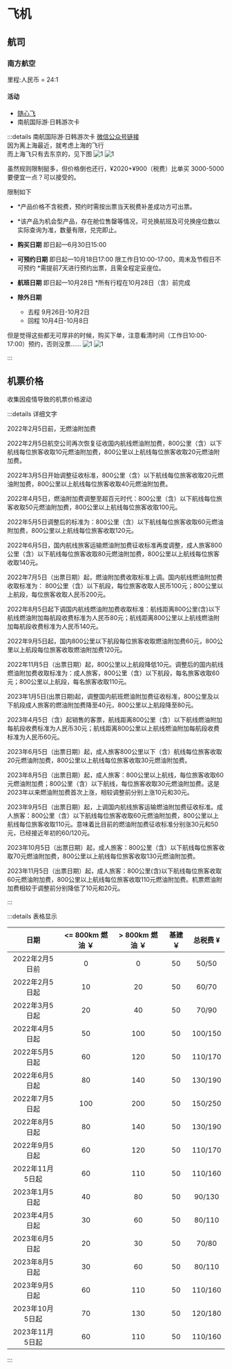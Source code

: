 
# 飞机

## 航司

### 南方航空

里程:人民币 = 24:1

#### 活动

- [随心飞](./suixinfei)
- 南航国际游·日韩游次卡

:::details 南航国际游·日韩游次卡
[微信公众号链接](https://mp.weixin.qq.com/s/aNB62aLUF0DDrjH7fopBYg)  
因为离上海最近，就考虑上海的飞行  
而上海飞只有去东京的，见下图
![1](/img/trip/cn-jp.png)
![1](/img/trip/cn-kr.png)

虽然规则限制挺多，但价格倒也还行，¥2020+¥900（税费）比单买 3000-5000 要便宜一点？可以接受的。

限制如下

- *产品价格不含税费，预约时需按出票当天税费补差成功方可出票。
- *该产品为机会型产品，存在舱位售罄等情况，可兑换航班及可兑换座位数以实际查询为准，数量有限，兑完即止。

- **购买日期** 即日起—6月30日15:00
- **可预约日期** 即日起—10月18日17:00 限工作日10:00-17:00，周末及节假日不可预约
    *需提前7天进行预约出票，且需全程定妥座位。
- **航班日期** 即日起—10月28日
    *所有行程在10月28日（含）前完成
- **除外日期**
  - 去程 9月26日-10月2日
  - 回程 10月4日-10月8日

但是觉得这些都无可厚非的时候，购买下单，注意看清时间（工作日10:00-17:00）预约，否则没票……
![1](/img/trip/bill.png)
![1](/img/trip/no-tickets.png)

:::

## 机票价格

收集因疫情导致的机票价格波动

<Airfare />

:::details 详细文字

2022年2月5日前，无燃油附加费

2022年2月5日航空公司再次恢复征收国内航线燃油附加费，800公里（含）以下航线每位旅客收取10元燃油附加费，800公里以上航线每位旅客收取20元燃油附加费。

2022年3月5日开始调整征收标准，800公里（含）以下航线每位旅客收取20元燃油附加费，800公里以上航线每位旅客收取40元燃油附加费。

2022年4月5日，燃油附加费调整至超百元时代：800公里（含）以下航线每位旅客收取50元燃油附加费，800公里以上航线每位旅客收取100元。

2022年5月5日调整后的标准为：800公里（含）以下航线每位旅客收取60元燃油附加费，800公里以上航线每位旅客收取120元。

2022年6月5日，国内航线旅客运输燃油附加费征收标准再度调整，成人旅客800公里（含）以下航线每位旅客收取80元燃油附加费，800公里以上航线每位旅客收取140元。

2022年7月5日（出票日期）起，燃油附加费收取标准上调。国内航线燃油附加费收取标准为： 800公里（含）以下航段，每位旅客收取人民币100元；800公里以上航段，每位旅客收取人民币200元。

2022年8月5日起下调国内航线燃油附加费收取标准：航线距离800公里(含)以下航线燃油附加每航段收费标准为人民币80元；航线距离800公里以上航线燃油附加每航段收费标准为人民币140元。

2022年9月5日起，国内800公里以下航段每位旅客收取燃油附加费60元，800公里以上航段每位旅客收取燃油附加费120元。

2022年11月5日（出票日期）起，800公里以上航段降低10元。调整后的国内航线燃油附加费收取标准为：成人旅客，800公里（含）以下航段，每名旅客收取60元；800公里以上航段，每名旅客收取110元。

2023年1月5日(出票日期)起，调整国内航班燃油附加费征收标准，800公里及以下航段成人旅客的燃油附加费降至40元，800公里以上航段降至80元。

2023年4月5日（含）起销售的客票，航线距离800公里（含）以下航线燃油附加每航段收费标准为人民币30元；航线距离800公里以上航线燃油附加每航段收费标准为人民币60元。

2023年6月5日（出票日期）起，成人旅客800公里以下（含）航线每位旅客收取20元燃油附加费，800公里以上航线每位旅客收取30元燃油附加费。

2023年8月5日（出票日期）起，成人旅客：800公里以上航线，每位旅客收取60元燃油附加费；800公里（含）以下航线，每位旅客收取30元燃油附加费。这是2023年以来燃油附加费首次上涨，相较调整前分别上涨10元和30元。

2023年9月5日（出票日期）起，上调国内航线旅客运输燃油附加费征收标准。成人旅客：800公里（含）以下航线每位旅客收取60元燃油附加费，800公里以上航线每位旅客收取110元。意味着比目前的燃油附加费征收标准分别涨30元和50元，已经接近年初的60/120元。

2023年10月5日（出票日期）起，成人旅客：800公里（含）以下航线每位旅客收取70元燃油附加费，800公里以上航线每位旅客收取130元燃油附加费。

2023年11月5日（出票日期）起，成人旅客：800公里(含)以下航线每位旅客收取60元燃油附加费，800公里以上航线每位旅客收取110元燃油附加费。机票燃油附加费相较于调整前分别降低了10元和20元。

:::

:::details 表格显示

|     日期     | <= 800km 燃油 ￥ | > 800km 燃油 ￥ | 基建 ￥ | 总税费 ¥|
|:----------:|:-------------:|:------------:|:----:|:----:|
| 2022年2月5日前 |       0       |      0       |  50  |50/50|
| 2022年2月5日起 |      10       |      20      |  50  |60/70|
| 2022年3月5日起 |      20       |      40      |  50  |70/90|
| 2022年4月5日起 |      50       |     100      |  50  |100/150|
| 2022年5月5日起 |      60       |     120      |  50  |110/170|
| 2022年6月5日起 |      80       |     140      |  50  |130/190|
| 2022年7月5日起 |      100      |     200      |  50  |150/250|
| 2022年8月5日起 |      80       |     140      |  50  |130/190|
| 2022年9月5日起 |      60       |     120      |  50  |110/170|
| 2022年11月5日起 |      60       |     110      |  50  |110/160|
| 2023年1月5日起 |      40       |     80      |  50  |90/130|
| 2023年4月5日起 |      30       |     60      |  50  |80/110|
| 2023年6月5日起 |      20       |     30      |  50  |70/80|
| 2023年8月5日起 |      30       |     60      |  50  |80/110|
| 2023年9月5日起 |      60       |     110      |  50  |110/160|
| 2023年10月5日起 |      70       |     130      |  50  |120/180|
| 2023年11月5日起 |      60       |     110      |  50  |110/160|
:::

<script setup>
import Airfare from '../.vitepress/components/trip/Airfare.vue'
</script>
